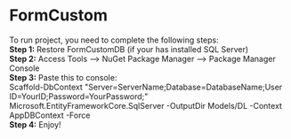 # FormCustom
To run project, you need to complete the following steps:
<br>
<strong>Step 1:</strong> Restore FormCustomDB (if your has installed SQL Server)
<br>
<strong>Step 2:</strong> Access Tools --> NuGet Package Manager --> Package Manager Console
<br>
<strong>Step 3:</strong> Paste this to console:
<br>
      Scaffold-DbContext "Server=ServerName;Database=DatabaseName;User ID=YourID;Password=YourPassword;" Microsoft.EntityFrameworkCore.SqlServer -OutputDir Models/DL -Context AppDBContext -Force
<br>
<strong>Step 4:</strong> Enjoy!
